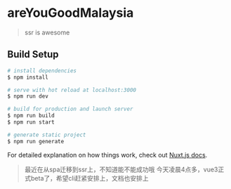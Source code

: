 # areYouGoodMalaysia

> ssr is awesome

## Build Setup

```bash
# install dependencies
$ npm install

# serve with hot reload at localhost:3000
$ npm run dev

# build for production and launch server
$ npm run build
$ npm run start

# generate static project
$ npm run generate
```

For detailed explanation on how things work, check out [Nuxt.js docs](https://nuxtjs.org).

> 最近在从spa迁移到ssr上，不知道能不能成功哦
> 今天凌晨4点多，vue3正式beta了，希望cli赶紧安排上，文档也安排上
